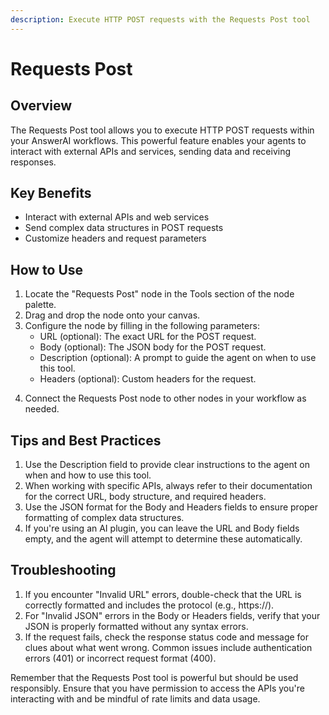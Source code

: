 ```yaml
---
description: Execute HTTP POST requests with the Requests Post tool
---
```


# Requests Post

## Overview

The Requests Post tool allows you to execute HTTP POST requests within your AnswerAI workflows. This powerful feature enables your agents to interact with external APIs and services, sending data and receiving responses.

## Key Benefits

- Interact with external APIs and web services
- Send complex data structures in POST requests
- Customize headers and request parameters

## How to Use

1. Locate the "Requests Post" node in the Tools section of the node palette.
2. Drag and drop the node onto your canvas.
3. Configure the node by filling in the following parameters:
   - URL (optional): The exact URL for the POST request.
   - Body (optional): The JSON body for the POST request.
   - Description (optional): A prompt to guide the agent on when to use this tool.
   - Headers (optional): Custom headers for the request.

<!-- TODO: Add a screenshot of the Requests Post node configuration panel -->

4. Connect the Requests Post node to other nodes in your workflow as needed.

## Tips and Best Practices

1. Use the Description field to provide clear instructions to the agent on when and how to use this tool.
2. When working with specific APIs, always refer to their documentation for the correct URL, body structure, and required headers.
3. Use the JSON format for the Body and Headers fields to ensure proper formatting of complex data structures.
4. If you're using an AI plugin, you can leave the URL and Body fields empty, and the agent will attempt to determine these automatically.

## Troubleshooting

1. If you encounter "Invalid URL" errors, double-check that the URL is correctly formatted and includes the protocol (e.g., https://).
2. For "Invalid JSON" errors in the Body or Headers fields, verify that your JSON is properly formatted without any syntax errors.
3. If the request fails, check the response status code and message for clues about what went wrong. Common issues include authentication errors (401) or incorrect request format (400).

Remember that the Requests Post tool is powerful but should be used responsibly. Ensure that you have permission to access the APIs you're interacting with and be mindful of rate limits and data usage.
